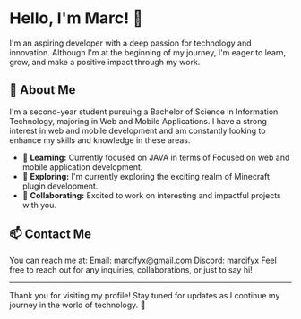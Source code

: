 # Hello, I'm Marc! 👋

I'm an aspiring developer with a deep passion for technology and innovation. Although I'm at the beginning of my journey, I'm eager to learn, grow, and make a positive impact through my work.

## 🌟 About Me
I'm a second-year student pursuing a Bachelor of Science in Information Technology, majoring in Web and Mobile Applications. I have a strong interest in web and mobile development and am constantly looking to enhance my skills and knowledge in these areas.

- 🌱 **Learning:** Currently focused on JAVA in terms of Focused on web and mobile application development.
- 🔭 **Exploring:** I'm currently exploring the exciting realm of Minecraft plugin development.
- 👯 **Collaborating:** Excited to work on interesting and impactful projects with you.

## 📫 Contact Me
You can reach me at:
Email: marcifyx@gmail.com
Discord: marcifyx
Feel free to reach out for any inquiries, collaborations, or just to say hi!

---

Thank you for visiting my profile! Stay tuned for updates as I continue my journey in the world of technology. 🚀
